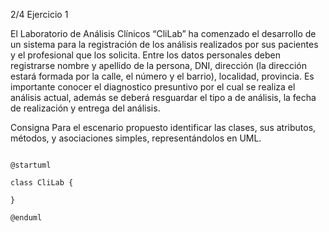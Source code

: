 

2/4 Ejercicio 1

El Laboratorio de Análisis Clínicos “CliLab” ha comenzado el desarrollo de un sistema para la registración de los análisis realizados por sus pacientes y el profesional que los solicita. Entre los datos personales deben registrarse nombre y apellido de la persona, DNI, dirección (la dirección estará formada por la calle, el número y el barrio), localidad, provincia. Es importante conocer el diagnostico presuntivo por el cual se realiza el análisis actual, además se deberá resguardar el tipo a de análisis, la fecha de realización y entrega del análisis.

Consigna Para el escenario propuesto identificar las clases, sus atributos, métodos, y asociaciones simples, representándolos en UML.

```plantuml

@startuml

class CliLab {

}

@enduml

```

